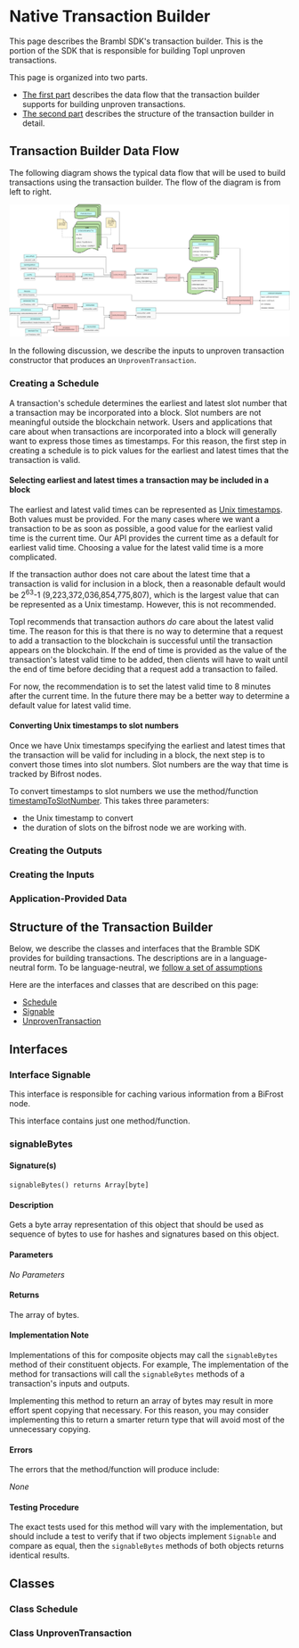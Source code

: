# Native Transaction Builder

This page describes the Brambl SDK's transaction builder. This is the portion of the SDK that is responsible for
building Topl unproven transactions.

This page is organized into two parts.

* [The first part](#transaction-builder-data-flow) describes the data flow that the transaction builder supports for
  building unproven transactions.
* [The second part](#structure-of-the-transaction-builder) describes the structure of the transaction builder in detail.

## Transaction Builder Data Flow

The following diagram shows the typical data flow that will be used to build transactions using the
transaction builder. The flow of the diagram is from left to right.

![Native Transaction Builder Flow](./transaction_builder.drawio.png)

In the following discussion, we describe the inputs to unproven transaction constructor that produces
an `UnprovenTransaction`.

### Creating a Schedule

A transaction's schedule determines the earliest and latest slot number that a transaction may be incorporated into a
block. Slot numbers are not meaningful outside the blockchain network. Users and applications that care about when
transactions are incorporated into a block will generally want to express those times as timestamps. For this reason,
the first step in creating a schedule is to pick values for the earliest and latest times that the transaction is valid.

#### Selecting earliest and latest times a transaction may be included in a block

The earliest and latest valid times can be represented as [Unix timestamps](https://www.unixtimestamp.com/). Both values
must be provided. For the many cases where we want a transaction to be as soon as possible, a good value for the
earliest valid time is the current time. Our API provides the current time as a default for earliest valid time.
Choosing a value for the latest valid time is a more complicated.

If the transaction author does not care about the latest time that a transaction is valid for inclusion in a block, then
a reasonable default would be 2<sup>63</sup>-1 (9,223,372,036,854,775,807), which is the largest value that can be
represented as a Unix timestamp. However, this is not recommended.

Topl recommends that transaction authors _do_ care about the latest valid time. The reason for this is that there is no
way to determine that a request to add a transaction to the blockchain is successful until the transaction appears on
the blockchain. If the end of time is provided as the value of the transaction's latest valid time to be added, then
clients will have to wait until the end of time before deciding that a request add a transaction to failed.

[//]: # (TODO: update with more guidance on a default value for lastest valid time)
For now, the recommendation is to set the latest valid time to 8 minutes after the current time. In the future there may
be a better way to determine a default value for latest valid time.

#### Converting Unix timestamps to slot numbers

Once we have Unix timestamps specifying the earliest and latest times that the transaction will be valid for including
in a block, the next step is to convert those times into slot numbers. Slot numbers are the way that time is tracked by
Bifrost nodes.

To convert timestamps to slot numbers we use the
method/function [timestampToSlotNumber](Util/NodeUtils#timestamptoslotnumber). This takes three parameters:
* the Unix timestamp to convert
* the duration of slots on the bifrost node we are working with. 

### Creating the Outputs

### Creating the Inputs

### Application-Provided Data

## Structure of the Transaction Builder

Below, we describe the classes and interfaces that the Bramble SDK provides for building transactions. The
descriptions are in a language-neutral form. To be language-neutral,
we [follow a set of assumptions](../../Overview/Assumptions)

Here are the interfaces and classes that are described on this page:

* [Schedule](#class-schedule)
* [Signable](#interface-signable)
* [UnprovenTransaction](#class-unproventransaction)

## Interfaces

### Interface Signable

This interface is responsible for caching various information from a BiFrost node.

This interface contains just one method/function.

### signableBytes

#### Signature(s)

```
signableBytes() returns Array[byte]
```

#### Description

Gets a byte array representation of this object that should be used as sequence of bytes to use for hashes and
signatures based on this object.

#### Parameters

_No Parameters_

#### Returns

The array of bytes.

#### Implementation Note

Implementations of this for composite objects may call the `signableBytes` method of their constituent objects. For
example, The implementation of the method for transactions will call the `signableBytes` methods of a transaction's
inputs and outputs.

Implementing this method to return an array of bytes may result in more effort spent copying that necessary. For this
reason, you may consider implementing this to return a smarter return type that will avoid most of the unnecessary
copying.

#### Errors

The errors that the method/function will produce include:

_None_

#### Testing Procedure

The exact tests used for this method will vary with the implementation, but should include a test to verify that if two
objects implement `Signable` and compare as equal, then the `signableBytes` methods of both objects returns identical
results.

## Classes

### Class Schedule

### Class UnprovenTransaction


